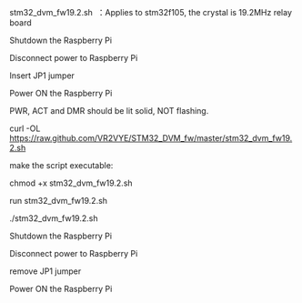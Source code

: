 
stm32_dvm_fw19.2.sh  ：Applies to stm32f105, the crystal is 19.2MHz relay board

Shutdown the Raspberry Pi

Disconnect power to Raspberry Pi 

Insert JP1 jumper 

Power ON the Raspberry Pi 

PWR, ACT and DMR should be lit solid, NOT flashing.

curl -OL https://raw.github.com/VR2VYE/STM32_DVM_fw/master/stm32_dvm_fw19.2.sh

make the script executable:

chmod +x stm32_dvm_fw19.2.sh

run stm32_dvm_fw19.2.sh

./stm32_dvm_fw19.2.sh

Shutdown the Raspberry Pi

Disconnect power to Raspberry Pi

remove JP1 jumper

Power ON the Raspberry Pi

